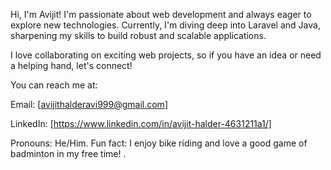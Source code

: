Hi, I'm Avijit!
I'm passionate about web development and always eager to explore new technologies. Currently, I'm diving deep into Laravel and Java, sharpening my skills to build robust and scalable applications.

I love collaborating on exciting web projects, so if you have an idea or need a helping hand, let's connect!

You can reach me at:

Email: [avijithalderavi999@gmail.com]

LinkedIn: [https://www.linkedin.com/in/avijit-halder-4631211a1/]

 Pronouns: He/Him.
Fun fact: I enjoy bike riding and love a good game of badminton in my free time!
.
